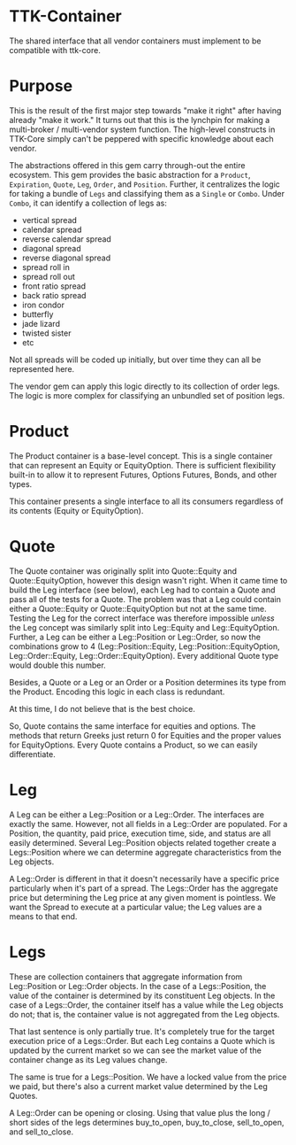 # TTK-Container

The shared interface that all vendor containers must implement to be compatible with ttk-core.

# Purpose

This is the result of the first major step towards "make it right" after having already "make it work." It turns out that this is the lynchpin for making a multi-broker / multi-vendor system function. The high-level constructs in TTK-Core simply can't be peppered with specific knowledge about each vendor.

The abstractions offered in this gem carry through-out the entire ecosystem. This gem provides the basic abstraction for a `Product`, `Expiration`, `Quote`, `Leg`, `Order`, and `Position`. Further, it centralizes the logic for taking a bundle of `Legs` and classifying them as a `Single` or `Combo`. Under `Combo`, it can identify a collection of legs as:

* vertical spread
* calendar spread
* reverse calendar spread
* diagonal spread
* reverse diagonal spread
* spread roll in
* spread roll out
* front ratio spread
* back ratio spread
* iron condor
* butterfly
* jade lizard
* twisted sister
* etc

Not all spreads will be coded up initially, but over time they can all be represented here.

The vendor gem can apply this logic directly to its collection of order legs. The logic is more complex for classifying an unbundled set of position legs.

# Product

The Product container is a base-level concept. This is a single container that can
represent an Equity or EquityOption. There is sufficient flexibility built-in
to allow it to represent Futures, Options Futures, Bonds, and other types.

This container presents a single interface to all its consumers regardless
of its contents (Equity or EquityOption).

# Quote

The Quote container was originally split into Quote::Equity and Quote::EquityOption,
however this design wasn't right. When it came time to build the Leg 
interface (see below), each Leg had to contain a Quote and pass all of the
tests for a Quote. The problem was that a Leg could contain either a
Quote::Equity or Quote::EquityOption but not at the same time. Testing
the Leg for the correct interface was therefore impossible _unless_ the
Leg concept was similarly split into Leg::Equity and Leg::EquityOption. Further,
a Leg can be either a Leg::Position or Leg::Order, so now the combinations
grow to 4 (Leg::Position::Equity, Leg::Position::EquityOption, 
Leg::Order::Equity, Leg::Order::EquityOption). Every additional Quote type
would double this number.

Besides, a Quote or a Leg or an Order or a Position determines its type from
the Product. Encoding this logic in each class is redundant.

At this time, I do not believe that is the best choice.

So, Quote contains the same interface for equities and options. The methods
that return Greeks just return 0 for Equities and the proper values for
EquityOptions. Every Quote contains a Product, so we can easily differentiate.

# Leg

A Leg can be either a Leg::Position or a Leg::Order. The interfaces are
exactly the same. However, not all fields in a Leg::Order are populated.
For a Position, the quantity, paid price, execution
time, side, and status are all easily determined. Several Leg::Position
objects related together create a Legs::Position where we can determine
aggregate characteristics from the Leg objects.

A Leg::Order is different in that it doesn't necessarily have a specific
price particularly when it's part of a spread. The Legs::Order has the
aggregate price but determining the Leg price at any given moment is
pointless. We want the Spread to execute at a particular value; the Leg
values are a means to that end.

# Legs

These are collection containers that aggregate information from 
Leg::Position or Leg::Order objects. In the case of a Legs::Position,
the value of the container is determined by its constituent Leg objects.
In the case of a Legs::Order, the container itself has a value while
the Leg objects do not; that is, the container value is not aggregated
from the Leg objects.

That last sentence is only partially true. It's completely true for the
target execution price of a Legs::Order. But each Leg contains a Quote
which is updated by the current market so we can see the market value
of the container change as its Leg values change.

The same is true for a Legs::Position. We have a locked value from the
price we paid, but there's also a current market value determined by
the Leg Quotes.

A Leg::Order can be opening or closing. Using that value plus the long /
short sides of the legs determines buy_to_open, buy_to_close, sell_to_open,
and sell_to_close. 